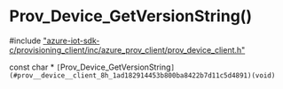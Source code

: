# Prov_Device_GetVersionString()

\#include ["azure-iot-sdk-c/provisioning_client/inc/azure_prov_client/prov_device_client.h"](../iot-c-ref-prov-device-client-h.md)  

const char * `[`Prov_Device_GetVersionString`](#prov__device__client_8h_1ad182914453b800ba8422b7d11c5d4891)(void)`

